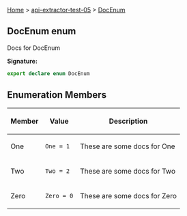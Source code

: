 [Home](./index) &gt; [api-extractor-test-05](./api-extractor-test-05.md) &gt; [DocEnum](./api-extractor-test-05.docenum.md)

## DocEnum enum

Docs for DocEnum

<b>Signature:</b>

```typescript
export declare enum DocEnum
```

## Enumeration Members

|  <p>Member</p> | <p>Value</p> | <p>Description</p> |
|  --- | --- | --- |
|  <p>One</p> | <p>`One = 1`</p> | <p>These are some docs for One</p> |
|  <p>Two</p> | <p>`Two = 2`</p> | <p>These are some docs for Two</p> |
|  <p>Zero</p> | <p>`Zero = 0`</p> | <p>These are some docs for Zero</p> |

